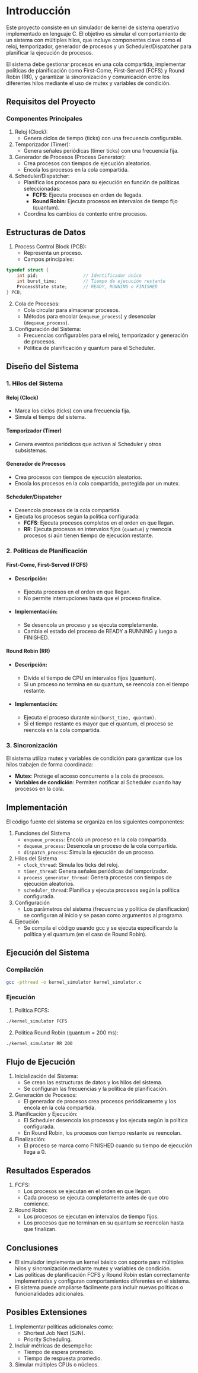 # Introducción

Este proyecto consiste en un simulador de kernel de sistema operativo implementado en lenguaje C. El objetivo es simular el comportamiento de un sistema con múltiples hilos, que incluye componentes clave como el reloj, temporizador, generador de procesos y un Scheduler/Dispatcher para planificar la ejecución de procesos.

El sistema debe gestionar procesos en una cola compartida, implementar políticas de planificación como First-Come, First-Served (FCFS) y Round Robin (RR), y garantizar la sincronización y comunicación entre los diferentes hilos mediante el uso de mutex y variables de condición.

## Requisitos del Proyecto

### Componentes Principales
1. Reloj (Clock):
    - Genera ciclos de tiempo (ticks) con una frecuencia configurable.
2. Temporizador (Timer):
    - Genera señales periódicas (timer ticks) con una frecuencia fija.
3. Generador de Procesos (Process Generator):
    - Crea procesos con tiempos de ejecución aleatorios.
    - Encola los procesos en la cola compartida.
4. Scheduler/Dispatcher:
    - Planifica los procesos para su ejecución en función de políticas seleccionadas:
        - **FCFS**: Ejecuta procesos en orden de llegada.
        - **Round Robin**: Ejecuta procesos en intervalos de tiempo fijo (quantum).
    - Coordina los cambios de contexto entre procesos.
## Estructuras de Datos
1. Process Control Block (PCB):
    - Representa un proceso.
    - Campos principales:
```c
typedef struct {
    int pid;                 // Identificador único
    int burst_time;          // Tiempo de ejecución restante
    ProcessState state;      // READY, RUNNING o FINISHED
} PCB;
```
2. Cola de Procesos:
    - Cola circular para almacenar procesos.
    - Métodos para encolar (`enqueue_process`) y desencolar (`dequeue_process`).
3. Configuración del Sistema:
    - Frecuencias configurables para el reloj, temporizador y generación de procesos.
    - Política de planificación y quantum para el Scheduler.
## Diseño del Sistema

### 1. Hilos del Sistema
#### **Reloj (Clock)**

- Marca los ciclos (ticks) con una frecuencia fija.
- Simula el tiempo del sistema.

#### **Temporizador (Timer)**

- Genera eventos periódicos que activan al Scheduler y otros subsistemas.

#### **Generador de Procesos**

- Crea procesos con tiempos de ejecución aleatorios.
- Encola los procesos en la cola compartida, protegida por un mutex.
#### **Scheduler/Dispatcher**

- Desencola procesos de la cola compartida.
- Ejecuta los procesos según la política configurada:
    - **FCFS**: Ejecuta procesos completos en el orden en que llegan.
    - **RR**: Ejecuta procesos en intervalos fijos (`quantum`) y reencola procesos si aún tienen tiempo de ejecución restante.

### 2. Políticas de Planificación
#### First-Come, First-Served (FCFS)

- #### Descripción:
    - Ejecuta procesos en el orden en que llegan.
    - No permite interrupciones hasta que el proceso finalice.
- #### Implementación:
    - Se desencola un proceso y se ejecuta completamente.
    - Cambia el estado del proceso de READY a RUNNING y luego a FINISHED.


#### Round Robin (RR)

- #### Descripción:
    - Divide el tiempo de CPU en intervalos fijos (quantum).
    - Si un proceso no termina en su quantum, se reencola con el tiempo restante.
- #### Implementación:
    - Ejecuta el proceso durante `min(burst_time, quantum)`.
    - Si el tiempo restante es mayor que el quantum, el proceso se reencola en la cola compartida.

### 3. Sincronización
El sistema utiliza mutex y variables de condición para garantizar que los hilos trabajen de forma coordinada:

- **Mutex**: Protege el acceso concurrente a la cola de procesos.
- **Variables de condición**: Permiten notificar al Scheduler cuando hay procesos en la cola.

## Implementación

El código fuente del sistema se organiza en los siguientes componentes:

1. Funciones del Sistema
    - `enqueue_process`: Encola un proceso en la cola compartida.
    - `dequeue_process`: Desencola un proceso de la cola compartida.
    - `dispatch_process`: Simula la ejecución de un proceso.
2. Hilos del Sistema
    - `clock_thread`: Simula los ticks del reloj.
    - `timer_thread`: Genera señales periódicas del temporizador.
    - `process_generator_thread`: Genera procesos con tiempos de ejecución aleatorios.
    - `scheduler_thread`: Planifica y ejecuta procesos según la política configurada.
3. Configuración
    - Los parámetros del sistema (frecuencias y política de planificación) se configuran al inicio y se pasan como argumentos al programa.
4. Ejecución
    - Se compila el código usando gcc y se ejecuta especificando la política y el quantum (en el caso de Round Robin).
## Ejecución del Sistema

### Compilación
```bash
gcc -pthread -o kernel_simulator kernel_simulator.c
```

### Ejecución
1. Política FCFS: 
```bash
./kernel_simulator FCFS
```
2. Política Round Robin (quantum = 200 ms):
```bash
./kernel_simulator RR 200
```
## Flujo de Ejecución

1. Inicialización del Sistema:
    -   Se crean las estructuras de datos y los hilos del sistema.
    - Se configuran las frecuencias y la política de planificación.
2. Generación de Procesos:
    - El generador de procesos crea procesos periódicamente y los encola en la cola compartida.
3. Planificación y Ejecución:
    - El Scheduler desencola los procesos y los ejecuta según la política configurada.
    - En Round Robin, los procesos con tiempo restante se reencolan.
4. Finalización:
    - El proceso se marca como FINISHED cuando su tiempo de ejecución llega a 0.
## Resultados Esperados

1. FCFS:
    - Los procesos se ejecutan en el orden en que llegan.
    - Cada proceso se ejecuta completamente antes de que otro comience.
2. Round Robin:
    - Los procesos se ejecutan en intervalos de tiempo fijos.
    - Los procesos que no terminan en su quantum se reencolan hasta que finalizan.
## Conclusiones

- El simulador implementa un kernel básico con soporte para múltiples hilos y sincronización mediante mutex y variables de condición.
- Las políticas de planificación FCFS y Round Robin están correctamente implementadas y configuran comportamientos diferentes en el sistema.
- El sistema puede ampliarse fácilmente para incluir nuevas políticas o funcionalidades adicionales.

## Posibles Extensiones

1. Implementar políticas adicionales como:
    - Shortest Job Next (SJN).
    - Priority Scheduling.
2. Incluir métricas de desempeño:
    - Tiempo de espera promedio.
    - Tiempo de respuesta promedio.
3. Simular múltiples CPUs o núcleos.